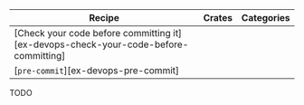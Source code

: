 | Recipe | Crates | Categories |
|--------|--------|------------|
| [Check your code before committing it][ex-devops-check-your-code-before-committing] |  |  |
| [`pre-commit`][ex-devops-pre-commit] |  |  |

<div class="hidden">
TODO
</div>
